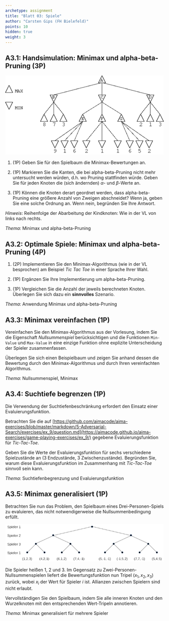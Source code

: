 ```yaml
---
archetype: assignment
title: "Blatt 03: Spiele"
author: "Carsten Gips (FH Bielefeld)"
points: 10
hidden: true
weight: 3
---
```




## A3.1: Handsimulation: Minimax und alpha-beta-Pruning (3P)

![](images/alphabeta.png)

1.  (1P) Geben Sie für den Spielbaum die Minimax-Bewertungen an.

2.  (1P) Markieren Sie die Kanten, die bei alpha-beta-Pruning nicht mehr
    untersucht werden würden, d.h. wo Pruning stattfinden würde. Geben
    Sie für jeden Knoten die (sich ändernden) $\alpha$- und $\beta$-Werte
    an.

3.  (1P) Können die Knoten derart geordnet werden, dass alpha-beta-Pruning
    eine größere Anzahl von Zweigen abschneidet? Wenn ja, geben Sie eine
    solche Ordnung an. Wenn nein, begründen Sie Ihre Antwort.

*Hinweis*: Reihenfolge der Abarbeitung der Kindknoten: Wie in der VL von
links nach rechts.

*Thema*: Minimax und alpha-beta-Pruning



## A3.2: Optimale Spiele: Minimax und alpha-beta-Pruning (4P)

1.  (2P) Implementieren Sie den Minimax-Algorithmus (wie in der VL
    besprochen) am Beispiel *Tic Tac Toe* in einer Sprache Ihrer Wahl.

2.  (1P) Ergänzen Sie Ihre Implementierung um alpha-beta-Pruning.

3.  (1P) Vergleichen Sie die Anzahl der jeweils berechneten Knoten.
    Überlegen Sie sich dazu ein **sinnvolles** Szenario.

*Thema*: Anwendung Minimax und alpha-beta-Pruning



## A3.3: Minimax vereinfachen (1P)

Vereinfachen Sie den Minimax-Algorithmus aus der Vorlesung, indem Sie die
Eigenschaft *Nullsummenspiel* berücksichtigen und die Funktionen `Min-Value`
und `Max-Value` in eine einzige Funktion ohne explizite Unterscheidung der
Spieler zusammenfassen.

Überlegen Sie sich einen Beispielbaum und zeigen Sie anhand dessen die
Bewertung durch den Minimax-Algorithmus und durch Ihren vereinfachten
Algorithmus.

*Thema*: Nullsummenspiel, Minimax



## A3.4: Suchtiefe begrenzen (1P)

Die Verwendung der Suchtiefenbeschränkung erfordert den Einsatz einer
Evaluierungsfunktion.

Betrachten Sie die auf
[https://github.com/aimacode/aima-exercises/blob/master/markdown/5-Adversarial-Search/exercises/ex_9/question.md](https://aimacode.github.io/aima-exercises/game-playing-exercises/ex_9/)
gegebene Evaluierungsfunktion für *Tic-Tac-Toe*.

Geben Sie die Werte der Evaluierungsfunktion für sechs verschiedene
Spielzustände an (3 Endzustände, 3 Zwischenzustände). Begründen Sie, warum
diese Evaluierungsfunktion im Zusammenhang mit *Tic-Tac-Toe* sinnvoll sein kann.

*Thema*: Suchtiefenbegrenzung und Evaluierungsfunktion



## A3.5: Minimax generalisiert (1P)

Betrachten Sie nun das Problem, den Spielbaum eines Drei-Personen-Spiels zu
evaluieren, das nicht notwendigerweise die Nullsummenbedingung erfüllt.

![](images/minmax-multiplayer.png)

Die Spieler heißen 1, 2 und 3. Im Gegensatz zu Zwei-Personen-Nullsummenspielen
liefert die Bewertungsfunktion nun Tripel $(x_1, x_2, x_3)$ zurück, wobei $x_i$
der Wert für Spieler $i$ ist. Allianzen zwischen Spielern sind nicht erlaubt.

Vervollständigen Sie den Spielbaum, indem Sie alle inneren Knoten und den
Wurzelknoten mit den entsprechenden Wert-Tripeln annotieren.

*Thema*: Minimax generalisiert für mehrere Spieler
